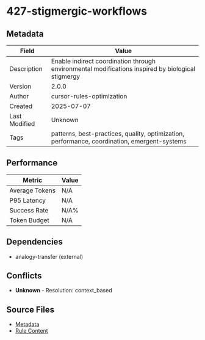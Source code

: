 # 427-stigmergic-workflows

## Metadata

| Field | Value |
|-------|-------|
| Description | Enable indirect coordination through environmental modifications inspired by biological stigmergy |
| Version | 2.0.0 |
| Author | cursor-rules-optimization |
| Created | 2025-07-07 |
| Last Modified | Unknown |
| Tags | patterns, best-practices, quality, optimization, performance, coordination, emergent-systems |

## Performance

| Metric | Value |
|--------|-------|
| Average Tokens | N/A |
| P95 Latency | N/A |
| Success Rate | N/A% |
| Token Budget | N/A |

## Dependencies

- analogy-transfer (external)

## Conflicts

- **Unknown** - Resolution: context_based

## Source Files

- [Metadata](400-patterns/427-stigmergic-workflows.yaml)
- [Rule Content](400-patterns/427-stigmergic-workflows.mdc)